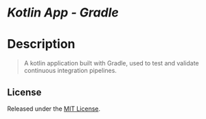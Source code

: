 # *Kotlin App - Gradle*

# Description

> A kotlin application built with Gradle, used to test and validate continuous integration pipelines.

## License

Released under the [MIT License](./LICENSE).
